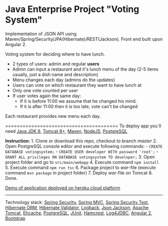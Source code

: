
Java Enterprise Project "Voting System"
=======================================

Implementation of JSON API using Maven/Spring/Security/JPA(Hibernate)/REST(Jackson). Front end built upon Angular 2.

Voting system for deciding where to have lunch.

 * 2 types of users: admin and regular **users**
 * Admin can input a restaurant and it's lunch menu of the day (2-5 items usually, just a dish name and description)
 * Menu changes each day (admins do the updates)
 * Users can vote on which restaurant they want to have lunch at
 * Only one vote counted per user
 * If user votes again the same day:
    - If it is before 11:00 we assume that he changed his mind.
    - If it is after 11:00 then it is too late, vote can't be changed

Each restaurant provides new menu each day.

=======================================
To deploy app you`ll need <a href="http://www.oracle.com/technetwork/pt/java/javase/downloads/jdk8-downloads-2133151.html">Java JDK 8</a>, <a href="https://tomcat.apache.org/download-80.cgi">Tomcat 8+</a>, <a href="https://maven.apache.org/download.cgi">Maven</a>, <a href="https://nodejs.org/en/">NodeJS</a>, <a href="https://www.postgresql.org/download/">PostgreSQL</a>

**Instruction:**
    1. Clone or download this repo, checkout to branch _master_
    2. Open PostgreSQL console editor and execute following commands:
        - ```CREATE DATABASE votingsystem;```
        - ```CREATE USER developer WITH password 'root';```
        - ```GRANT ALL privileges ON DATABASE votingsystem TO developer;```
    3. Open project folder and go to ```src/main/webapp```
    4. Execute command ```npm install```
    5. Execute command ```npm run tsc```
    6. Package project to _war_-file (execute command ```mvn package``` in project folder)
    7. Deploy _war_-file on Tomcat
    8. Done.

<a href="https://votingsystem01.herokuapp.com">Demo of application deployed on heroku cloud platform</a>

-----------------------------
Technology stack: <a href="http://projects.spring.io/spring-security/">Spring Security</a>, <a href="http://docs.spring.io/spring/docs/current/spring-framework-reference/html/mvc.html">Spring MVC</a>, <a href="http://spring.io/blog/2014/05/07/preview-spring-security-test-method-security">Spring Security Test</a>, <a href="http://hibernate.org/orm/">Hibernate ORM</a>, <a href="http://hibernate.org/validator/">Hibernate Validator</a>,
<a href="https://logback.qos.ch">Logback</a>, <a href="https://github.com/FasterXML/jackson">Json Jackson</a>, <a href="http://tomcat.apache.org/">Apache Tomcat</a>, <a href="http://ehcache.org">Ehcache</a>, <a href="http://www.postgresql.org/">PostgreSQL</a>, <a href="http://junit.org/">JUnit</a>, <a href="http://hamcrest.org/JavaHamcrest/">Hamcrest</a>, <a href="http://code.google.com/p/log4jdbc-remix">Log4JDBC</a>, <a href="https://angular.io/">Angular 2</a>, <a href="http://getbootstrap.com/">Bootstrap</a>



